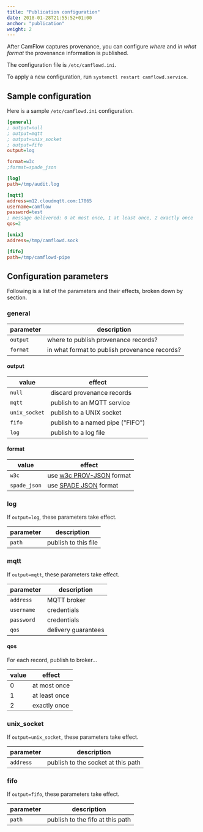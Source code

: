 ```yaml
---
title: "Publication configuration"
date: 2018-01-28T21:55:52+01:00
anchor: "publication"
weight: 2
---
```


After CamFlow captures provenance, you can configure *where* and *in what format* the provenance information is published.

The configuration file is `/etc/camflowd.ini`.

To apply a new configuration, run `systemctl restart camflowd.service`.

## Sample configuration

Here is a sample `/etc/camflowd.ini` configuration.

``` INI
[general]
; output=null
; output=mqtt
; output=unix_socket
; output=fifo
output=log

format=w3c
;format=spade_json

[log]
path=/tmp/audit.log

[mqtt]
address=m12.cloudmqtt.com:17065
username=camflow
password=test
; message delivered: 0 at most once, 1 at least once, 2 exactly once
qos=2

[unix]
address=/tmp/camflowd.sock

[fifo]
path=/tmp/camflowd-pipe
```

## Configuration parameters

Following is a list of the parameters and their effects, broken down by section.

### general

| parameter | description |
|-----------|-------------|
| `output`  | where to publish provenance records? |
| `format`  | in what format to publish provenance records? |

#### output

| value   | effect |
|---------|--------|
| `null`  | discard provenance records |
| `mqtt`  | publish to an MQTT service |
| `unix_socket` | publish to a UNIX socket |
| `fifo`  | publish to a named pipe ("FIFO") |
| `log`   | publish to a log file |

#### format

| value | effect |
|-------|--------|
| `w3c`        | use [w3c PROV-JSON](./w3c.md) format |
| `spade_json` | use [SPADE JSON](https://github.com/ashish-gehani/SPADE/wiki/Reporting-provenance-using-JSON) format |

### log

If `output=log`, these parameters take effect.

| parameter | description |
|-----------|-------------|
| `path`      | publish to this file |

### mqtt

If `output=mqtt`, these parameters take effect.

| parameter   | description |
|-------------|-------------|
| `address`   | MQTT broker |
| `username`  | credentials |
| `password`  | credentials |
| `qos`       | delivery guarantees |

#### qos

For each record, publish to broker...

| value | effect |
|-------|--------|
| 0     | at most once  |
| 1     | at least once |
| 2     | exactly once  |

### unix\_socket

If `output=unix_socket`, these parameters take effect.

| parameter | description |
|-----------|-------------|
| `address`   | publish to the socket at this path |

### fifo

If `output=fifo`, these parameters take effect.

| parameter | description |
|-----------|-------------|
| `path`    | publish to the fifo at this path |
